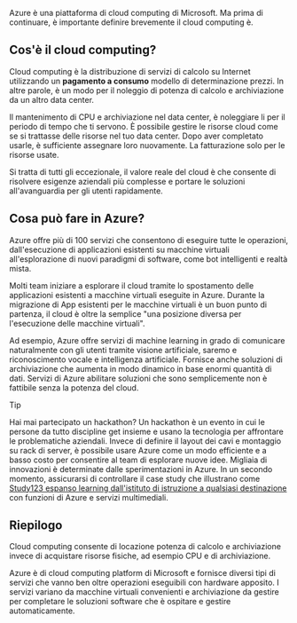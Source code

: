 Azure è una piattaforma di cloud computing di Microsoft. Ma prima di continuare, è importante definire brevemente il cloud computing è.

## <a name="what-is-cloud-computing"></a>Cos'è il cloud computing?

Cloud computing è la distribuzione di servizi di calcolo su Internet utilizzando un **pagamento a consumo** modello di determinazione prezzi. In altre parole, è un modo per il noleggio di potenza di calcolo e archiviazione da un altro data center.

Il mantenimento di CPU e archiviazione nel data center, è noleggiare li per il periodo di tempo che ti servono. È possibile gestire le risorse cloud come se si trattasse delle risorse nel tuo data center. Dopo aver completato usarle, è sufficiente assegnare loro nuovamente. La fatturazione solo per le risorse usate.

Si tratta di tutti gli eccezionale, il valore reale del cloud è che consente di risolvere esigenze aziendali più complesse e portare le soluzioni all'avanguardia per gli utenti rapidamente.

## <a name="what-can-i-do-on-azure"></a>Cosa può fare in Azure?

Azure offre più di 100 servizi che consentono di eseguire tutte le operazioni, dall'esecuzione di applicazioni esistenti su macchine virtuali all'esplorazione di nuovi paradigmi di software, come bot intelligenti e realtà mista.

Molti team iniziare a esplorare il cloud tramite lo spostamento delle applicazioni esistenti a macchine virtuali eseguite in Azure. Durante la migrazione di App esistenti per le macchine virtuali è un buon punto di partenza, il cloud è oltre la semplice "una posizione diversa per l'esecuzione delle macchine virtuali".

Ad esempio, Azure offre servizi di machine learning in grado di comunicare naturalmente con gli utenti tramite visione artificiale, saremo e riconoscimento vocale e intelligenza artificiale. Fornisce anche soluzioni di archiviazione che aumenta in modo dinamico in base enormi quantità di dati. Servizi di Azure abilitare soluzioni che sono semplicemente non è fattibile senza la potenza del cloud.

> [!TIP]
> Hai mai partecipato un hackathon? Un hackathon è un evento in cui le persone da tutto discipline get insieme e usano la tecnologia per affrontare le problematiche aziendali. Invece di definire il layout dei cavi e montaggio su rack di server, è possibile usare Azure come un modo efficiente e a basso costo per consentire al team di esplorare nuove idee. Migliaia di innovazioni è determinate dalle sperimentazioni in Azure. In un secondo momento, assicurarsi di controllare il case study che illustrano come [Study123 espanso learning dall'istituto di istruzione a qualsiasi destinazione](https://microsoft.github.io/techcasestudies/azure%20functions/2017/07/19/Study123AzureFunctions.html) con funzioni di Azure e servizi multimediali.

## <a name="summary"></a>Riepilogo

Cloud computing consente di locazione potenza di calcolo e archiviazione invece di acquistare risorse fisiche, ad esempio CPU e di archiviazione.

Azure è di cloud computing platform di Microsoft e fornisce diversi tipi di servizi che vanno ben oltre operazioni eseguibili con hardware apposito. I servizi variano da macchine virtuali convenienti e archiviazione da gestire per completare le soluzioni software che è ospitare e gestire automaticamente.